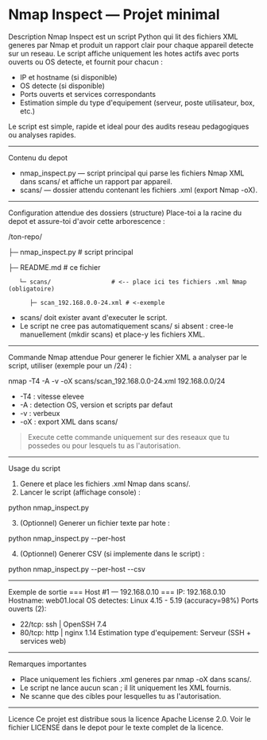 # Nmap Inspect — Projet minimal

Description
Nmap Inspect est un script Python qui lit des fichiers XML generes par Nmap et produit un rapport clair pour chaque appareil detecte sur un reseau.
Le script affiche uniquement les hotes actifs avec ports ouverts ou OS detecte, et fournit pour chacun :

- IP et hostname (si disponible)
- OS detecte (si disponible)
- Ports ouverts et services correspondants
- Estimation simple du type d'equipement (serveur, poste utilisateur, box, etc.)

Le script est simple, rapide et ideal pour des audits reseau pedagogiques ou analyses rapides.

---

Contenu du depot
- nmap_inspect.py — script principal qui parse les fichiers Nmap XML dans scans/ et affiche un rapport par appareil.
- scans/ — dossier attendu contenant les fichiers .xml (export Nmap -oX).

---

Configuration attendue des dossiers (structure)
Place-toi a la racine du depot et assure-toi d'avoir cette arborescence :

/ton-repo/

├─ nmap_inspect.py        # script principal

├─ README.md              # ce fichier

       └─ scans/                 # <-- place ici tes fichiers .xml Nmap (obligatoire)
    
          ├─ scan_192.168.0.0-24.xml # <-exemple
    
- scans/ doit exister avant d'executer le script.
- Le script ne cree pas automatiquement scans/ si absent : cree-le manuellement (mkdir scans) et place-y les fichiers XML.

---

Commande Nmap attendue
Pour generer le fichier XML a analyser par le script, utiliser (exemple pour un /24) :

nmap -T4 -A -v -oX scans/scan_192.168.0.0-24.xml 192.168.0.0/24

- -T4 : vitesse elevee
- -A  : detection OS, version et scripts par defaut
- -v  : verbeux
- -oX : export XML dans scans/

> Execute cette commande uniquement sur des reseaux que tu possedes ou pour lesquels tu as l'autorisation.

---

Usage du script

1. Genere et place les fichiers .xml Nmap dans scans/.
2. Lancer le script (affichage console) :

python nmap_inspect.py

3. (Optionnel) Generer un fichier texte par hote :

python nmap_inspect.py --per-host

4. (Optionnel) Generer CSV (si implemente dans le script) :

python nmap_inspect.py --per-host --csv

---

Exemple de sortie
=== Host #1 — 192.168.0.10 ===
IP: 192.168.0.10    Hostname: web01.local
OS detectes: Linux 4.15 - 5.19 (accuracy=98%)
Ports ouverts (2):
  - 22/tcp: ssh  | OpenSSH 7.4
  - 80/tcp: http  | nginx 1.14
Estimation type d'equipement: Serveur (SSH + services web)

---

Remarques importantes
- Place uniquement les fichiers .xml generes par nmap -oX dans scans/.
- Le script ne lance aucun scan ; il lit uniquement les XML fournis.
- Ne scanne que des cibles pour lesquelles tu as l'autorisation.

---

Licence
Ce projet est distribue sous la licence Apache License 2.0.
Voir le fichier LICENSE dans le depot pour le texte complet de la licence.

